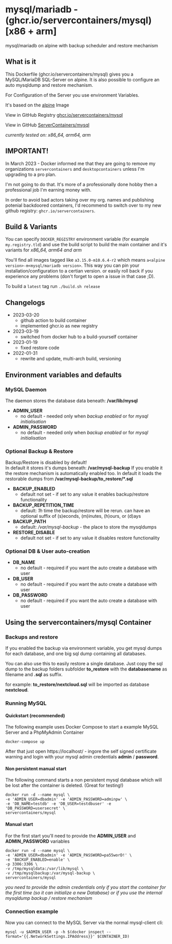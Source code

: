 # mysql/mariadb - (ghcr.io/servercontainers/mysql) [x86 + arm]

mysql/mariadb on alpine with backup scheduler and restore mechanism

## What is it

This Dockerfile (ghcr.io/servercontainers/mysql) gives you a MySQL/MariaDB SQL-Server on alpine. It is also possible to configure an auto mysqldump and restore mechanism.

For Configuration of the Server you use environment Variables.

It's based on the [alpine](https://registry.hub.docker.com/_/alpine/) Image

View in GitHub Registry [ghcr.io/servercontainers/mysql](https://ghcr.io/servercontainers/mysql)

View in GitHub [ServerContainers/mysql](https://github.com/ServerContainers/mysql)

_currently tested on: x86_64, arm64, arm_

## IMPORTANT!

In March 2023 - Docker informed me that they are going to remove my 
organizations `servercontainers` and `desktopcontainers` unless 
I'm upgrading to a pro plan.

I'm not going to do that. It's more of a professionally done hobby then a
professional job I'm earning money with.

In order to avoid bad actors taking over my org. names and publishing potenial
backdoored containers, I'd recommend to switch over to my new github registry: `ghcr.io/servercontainers`.

## Build & Variants

You can specify `DOCKER_REGISTRY` environment variable (for example `my.registry.tld`)
and use the build script to build the main container and it's variants for _x86_64, arm64 and arm_

You'll find all images tagged like `a3.15.0-m10.6.4-r2` which means `a<alpine version>-m<mysql/mariadb version>`.
This way you can pin your installation/configuration to a certian version. or easily roll back if you experience any problems
(don't forget to open a issue in that case ;D).

To build a `latest` tag run `./build.sh release`

## Changelogs

* 2023-03-20
    * github action to build container
    * implemented ghcr.io as new registry
* 2023-03-19
    * switched from docker hub to a build-yourself container
* 2023-01-19
    * fixed restore code
* 2022-01-31
    * rewrite and update, multi-arch build, versioning

## Environment variables and defaults

### MySQL Daemon

The daemon stores the database data beneath: __/var/lib/mysql__

* __ADMIN\_USER__
    * no default - needed only when _backup enabled_ or for _mysql initialisation_
* __ADMIN\_PASSWORD__
    * no default - needed only when _backup enabled_ or for _mysql initialisation_

### Optional Backup & Restore

Backup/Restore is disabled by default!  
In default it stores it's dumps beneath: __/var/mysql-backup__
If you enable it the restore mechanism is automatically enabled too.
In default it loads the restorable dumps from __/var/mysql-backup/to\_restore/*.sql__

* __BACKUP\_ENABLED__
    * default not set - if set to any value it enables backup/restore functionality
* __BACKUP\_REPETITION\_TIME__
    * default: _1h_ time the backup/restore will be rerun. can have an optional suffix of (s)econds, (m)inutes, (h)ours, or (d)ays
* __BACKUP\_PATH__
    * default: _/var/mysql-backup_ - the place to store the mysqldumps
* __RESTORE\_DISABLE__
    * default not set - if set to any value it disables restore functionality

### Optional DB & User auto-creation

* __DB\_NAME__
    * no default - required if you want the auto create a database with user
* __DB\_USER__
    * no default - required if you want the auto create a database with user
* __DB\_PASSWORD__
    * no default - required if you want the auto create a database with user


## Using the servercontainers/mysql Container

### Backups and restore

If you enabled the backup via environment variable, you get mysql dumps for each database, and one big sql dump containing all databases.

You can also use this to easily restore a single database. Just copy the sql dump to the backup folders subfolder __to\_restore__
with the __databasename__ as filename and __.sql__ as suffix.

for example: __to\_restore/nextcloud.sql__ will be imported as database __nextcloud__.

### Running MySQL

#### Quickstart (recommended)

The following example uses Docker Compose to start a example MySQL Server and a PhpMyAdmin Container

    docker-compose up

After that just open https://localhost/ - ingore the self signed certificate warning and login with your mysql admin credentials __admin__ / __password__.

#### Non persistent manual start

The following command starts a non persistent mysql database which will be lost after the container is deleted. (Great for testing!)

    docker run -d --name mysql \
    -e 'ADMIN_USER=dbadmin' -e 'ADMIN_PASSWORD=adminpw' \
    -e 'DB_NAME=testdb' -e 'DB_USER=testdbuser' -e 'DB_PASSWORD=usersecret' \
    servercontainers/mysql

#### Manual start

For the first start you'll need to provide the __ADMIN\_USER__ and __ADMIN\_PASSWORD__ variables

    docker run -d --name mysql \
    -e 'ADMIN_USER=dbadmin' -e 'ADMIN_PASSWORD=pa55worD!' \
    -e 'BACKUP_ENABLED=enable' \
    -p 3306:3306 \
    -v /tmp/mysqldata:/var/lib/mysql \
    -v /tmp/mysqlbackup:/var/mysql-backup \
    servercontainers/mysql

_you need to provide the admin credentials only if you start the container for the first time (so it can initialize a new Database) or if you use the internal mysqldump backup / restore mechanism_

### Connection example

Now you can connect to the MySQL Server via the normal mysql-client cli:

    mysql -u $ADMIN_USER -p -h $(docker inspect --format='{{.NetworkSettings.IPAddress}}' $CONTAINER_ID)
